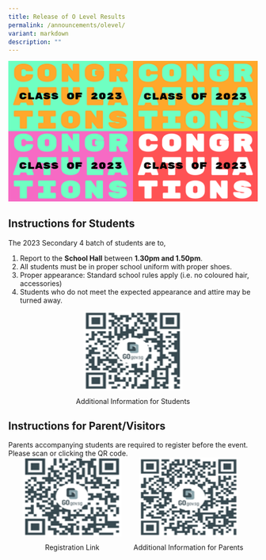 ```yaml
---
title: Release of O Level Results
permalink: /announcements/olevel/
variant: markdown
description: ""
---
```

<img src="/images/Annoucement/O_level/congrats.png"> 

<h2>Instructions for Students</h2>

The 2023 Secondary 4 batch of students are to,
<ol>
	<li>Report to the <b>School Hall</b> between <b>1.30pm and 1.50pm</b>.</li>
	<li>All students must be in proper school uniform with proper shoes.</li>
	<li>Proper appearance: Standard school rules apply (i.e. no coloured hair, accessories)</li>
	<li>Students who do not meet the expected appearance and attire may be turned away. </li>
</ol>
<div style="text-align: center;">
  <a href="https://www.moe.gov.sg/parentkit" target="_blank" rel="noopener">
    <img style="width: 200px; height: 160px;" src="/images/Annoucement/O_level/tkgs_infoforstud.png">
  </a>
  <p style="text-align: center; margin-top: 10px;">Additional Information for Students</p>
</div>

<h2>Instructions for Parent/Visitors</h2>
Parents accompanying students are required to register before the event. Please scan or clicking the QR code.
<div style="text-align: center;">
  <div style="display: inline-block; text-align: center; margin-right: 20px;">
    <a href="https://go.gov.sg/tkgs-infoforstud" target="_blank" rel="noopener">
      <img style="width: 200px; height: 160px;" src="/images/Annoucement/O_level/tkgs_parentsreg.png">
    </a>
    <p style="text-align: center; margin-top: 10px;">Registration Link</p>
  </div>
  <div style="display: inline-block; text-align: center;">
    <a href="https://go.gov.sg/tkgs-infoforparents" target="_blank" rel="noopener">
      <img style="width: 200px; height: 160px;" src="/images/Annoucement/O_level/tkgs_infoforparents.png">
    </a>
    <p style="text-align: center; margin-top: 10px;">Additional Information for Parents</p>
  </div>
</div>

